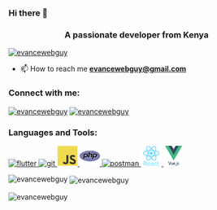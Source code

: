 ### Hi there 👋

<h3 align="center">A passionate developer from Kenya</h3>


<p align="left"> <a href="https://twitter.com/evancewebguy" target="blank"><img src="https://img.shields.io/twitter/follow/evancewebguy?logo=twitter&style=for-the-badge" alt="evancewebguy" /></a> </p>

- 📫 How to reach me **evancewebguy@gmail.com**

<h3 align="left">Connect with me:</h3>
<p align="left">
<a href="https://twitter.com/evancewebguy" target="blank"><img align="center" src="https://raw.githubusercontent.com/rahuldkjain/github-profile-readme-generator/master/src/images/icons/Social/twitter.svg" alt="evancewebguy" height="30" width="40" /></a>
<a href="https://www.leetcode.com/evancewebguy" target="blank"><img align="center" src="https://raw.githubusercontent.com/rahuldkjain/github-profile-readme-generator/master/src/images/icons/Social/leet-code.svg" alt="evancewebguy" height="30" width="40" /></a>
</p>

<h3 align="left">Languages and Tools:</h3>
<p align="left"> <a href="https://flutter.dev" target="_blank" rel="noreferrer"> <img src="https://www.vectorlogo.zone/logos/flutterio/flutterio-icon.svg" alt="flutter" width="40" height="40"/> </a> <a href="https://git-scm.com/" target="_blank" rel="noreferrer"> <img src="https://www.vectorlogo.zone/logos/git-scm/git-scm-icon.svg" alt="git" width="40" height="40"/> </a> <a href="https://developer.mozilla.org/en-US/docs/Web/JavaScript" target="_blank" rel="noreferrer"> <img src="https://raw.githubusercontent.com/devicons/devicon/master/icons/javascript/javascript-original.svg" alt="javascript" width="40" height="40"/> </a> <a href="https://www.php.net" target="_blank" rel="noreferrer"> <img src="https://raw.githubusercontent.com/devicons/devicon/master/icons/php/php-original.svg" alt="php" width="40" height="40"/> </a> <a href="https://postman.com" target="_blank" rel="noreferrer"> <img src="https://www.vectorlogo.zone/logos/getpostman/getpostman-icon.svg" alt="postman" width="40" height="40"/> </a> <a href="https://reactjs.org/" target="_blank" rel="noreferrer"> <img src="https://raw.githubusercontent.com/devicons/devicon/master/icons/react/react-original-wordmark.svg" alt="react" width="40" height="40"/> </a> <a href="https://vuejs.org/" target="_blank" rel="noreferrer"> <img src="https://raw.githubusercontent.com/devicons/devicon/master/icons/vuejs/vuejs-original-wordmark.svg" alt="vuejs" width="40" height="40"/> </a> </p>

<p><img align="left" src="https://github-readme-stats.vercel.app/api/top-langs?username=evancewebguy&show_icons=true&locale=en&layout=compact" alt="evancewebguy" /></p>

<p>&nbsp;<img align="center" src="https://github-readme-stats.vercel.app/api?username=evancewebguy&show_icons=true&locale=en" alt="evancewebguy" /></p>

<p><img align="center" src="https://github-readme-streak-stats.herokuapp.com/?user=evancewebguy&" alt="evancewebguy" /></p>
